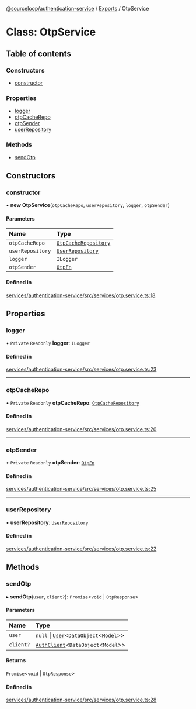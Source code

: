 [@sourceloop/authentication-service](../README.md) / [Exports](../modules.md) / OtpService

# Class: OtpService

## Table of contents

### Constructors

- [constructor](OtpService.md#constructor)

### Properties

- [logger](OtpService.md#logger)
- [otpCacheRepo](OtpService.md#otpcacherepo)
- [otpSender](OtpService.md#otpsender)
- [userRepository](OtpService.md#userrepository)

### Methods

- [sendOtp](OtpService.md#sendotp)

## Constructors

### constructor

• **new OtpService**(`otpCacheRepo`, `userRepository`, `logger`, `otpSender`)

#### Parameters

| Name | Type |
| :------ | :------ |
| `otpCacheRepo` | [`OtpCacheRepository`](OtpCacheRepository.md) |
| `userRepository` | [`UserRepository`](UserRepository.md) |
| `logger` | `ILogger` |
| `otpSender` | [`OtpFn`](../modules.md#otpfn) |

#### Defined in

[services/authentication-service/src/services/otp.service.ts:18](https://github.com/sourcefuse/loopback4-microservice-catalog/blob/d35fdb3f0/services/authentication-service/src/services/otp.service.ts#L18)

## Properties

### logger

• `Private` `Readonly` **logger**: `ILogger`

#### Defined in

[services/authentication-service/src/services/otp.service.ts:23](https://github.com/sourcefuse/loopback4-microservice-catalog/blob/d35fdb3f0/services/authentication-service/src/services/otp.service.ts#L23)

___

### otpCacheRepo

• `Private` `Readonly` **otpCacheRepo**: [`OtpCacheRepository`](OtpCacheRepository.md)

#### Defined in

[services/authentication-service/src/services/otp.service.ts:20](https://github.com/sourcefuse/loopback4-microservice-catalog/blob/d35fdb3f0/services/authentication-service/src/services/otp.service.ts#L20)

___

### otpSender

• `Private` `Readonly` **otpSender**: [`OtpFn`](../modules.md#otpfn)

#### Defined in

[services/authentication-service/src/services/otp.service.ts:25](https://github.com/sourcefuse/loopback4-microservice-catalog/blob/d35fdb3f0/services/authentication-service/src/services/otp.service.ts#L25)

___

### userRepository

• **userRepository**: [`UserRepository`](UserRepository.md)

#### Defined in

[services/authentication-service/src/services/otp.service.ts:22](https://github.com/sourcefuse/loopback4-microservice-catalog/blob/d35fdb3f0/services/authentication-service/src/services/otp.service.ts#L22)

## Methods

### sendOtp

▸ **sendOtp**(`user`, `client?`): `Promise`<`void` \| `OtpResponse`\>

#### Parameters

| Name | Type |
| :------ | :------ |
| `user` | ``null`` \| [`User`](User.md)<`DataObject`<`Model`\>\> |
| `client?` | [`AuthClient`](AuthClient.md)<`DataObject`<`Model`\>\> |

#### Returns

`Promise`<`void` \| `OtpResponse`\>

#### Defined in

[services/authentication-service/src/services/otp.service.ts:28](https://github.com/sourcefuse/loopback4-microservice-catalog/blob/d35fdb3f0/services/authentication-service/src/services/otp.service.ts#L28)
